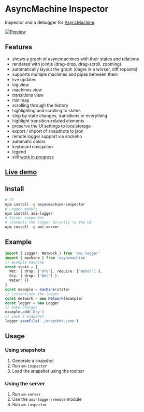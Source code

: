 # AsyncMachine Inspector

Inspector and a debugger for [AsyncMachine](https://github.com/TobiaszCudnik/asyncmachine).

[![Preview](http://tobiaszcudnik.github.io/asyncmachine-inspector/sample.png)](https://photos.app.goo.gl/ZZCQ6vH9iD1o9tEw6)

## Features
- shows a graph of asyncmachines with their states and relations
- rendered with jointjs (drag-drop, drag-scroll, zooming)
- automatically layout the graph (dagre in a worker, diff repaints)
- supports multiple machines and pipes between them
- live updates
- log view
- machines view
- transitions view
- minimap
- scrolling through the history
- highlighting and scrolling to states
- step by state changes, transitions or everything
- highlight transition-related elements
- preserve the UI settings to localstorage
- export / import of snapshots to json
- remote logger support via socketio
- automatic colors
- keyboard navigation
- legend
- still [work in progress](https://github.com/TobiaszCudnik/asyncmachine-inspector/blob/master/docs/TODO.md)

## [Live demo](https://stackblitz.com/edit/asyncmachine-inspector-restaurant)

## Install

```bash
# UI
npm install -g asyncmachine-inspector
# Logger module
npm install ami-logger
# Server component
# connects the logger directly to the UI
npm install -g ami-server
```

## Example

```typescript
import { Logger, Network } from 'ami-logger'
import { machine } from 'asyncmachine'
// example machine
const state = {
  Wet: { drop: ['Dry'], require: ['Water'] },
  Dry: { drop: ['Wet'] },
  Water: {}
}
const example = machine(state)
// instantiate the logger
const network = new Network(example)
const logger = new Logger
// make changes
example.add('Dry')
// save a snapshot
logger.saveFile('./snapshot.json')
```

## Usage

### Using snapshots

1. Generate a snapshot
1. Run `am-inspector`
1. Load the snapshot using the toolbar

### Using the server

1. Run `am-server`
1. Use the `ami-logger/remote` module
1. Run `am-inspector`
